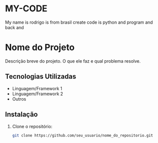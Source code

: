 # MY-CODE
My name is rodrigo is from brasil  create code is python and program and back and
# Nome do Projeto

Descrição breve do projeto. O que ele faz e qual problema resolve.

## Tecnologias Utilizadas

- Linguagem/Framework 1
- Linguagem/Framework 2
- Outros

## Instalação

1. Clone o repositório:
   ```bash
   git clone https://github.com/seu_usuario/nome_do_repositorio.git
